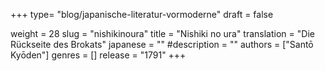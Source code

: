 +++
type= "blog/japanische-literatur-vormoderne"
draft = false

weight = 28
slug = "nishikinoura"
title = "Nishiki no ura"
translation = "Die Rückseite des Brokats"
japanese = ""
#description = ""
authors = ["Santō Kyōden"]
genres = []
release = "1791"
+++

